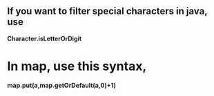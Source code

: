 ## If you want to filter special characters in java, use
  **Character.isLetterOrDigit**
# In map, use this syntax,
 **map.put(a,map.getOrDefault(a,0)+1)**
